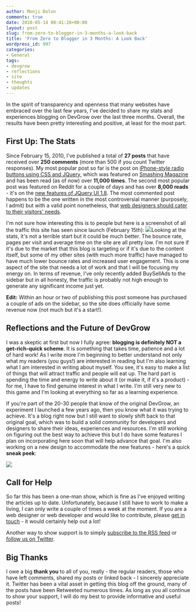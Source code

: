 ```yaml
---
author: Monji Dolon
comments: true
date: 2010-05-14 00:41:28+00:00
layout: post
slug: from-zero-to-blogger-in-3-months-a-look-back
title: 'From Zero to Blogger in 3 Months: A Look Back'
wordpress_id: 997
categories:
- General
tags:
- devgrow
- reflections
- site
- thoughts
- updates
---
```


In the spirit of transparency and openness that many websites have embraced over the last few years, I've decided to share my stats and experiences blogging on DevGrow over the last three months.  Overall, the results have been pretty interesting and positive, at least for the most part.



## First Up: The Stats


Since February 15, 2010, I've published a total of **27 posts** that have received over **250 comments** (more than 500 if you count Twitter responses).  My most popular post so far is the post on [iPhone-style radio buttons using CSS and JQuery](http://devgrow.com/iphone-style-switches/), which was featured on [Smashing Magazine](http://www.smashingmagazine.com/) and has been read (as of now) over **11,000 times**.  The second most popular post was featured on Reddit for a couple of days and has over **8,000 reads** - it's on the [new features of JQuery UI 1.8](http://devgrow.com/new-features-in-jquery-ui-1-8/).  The most commented post happens to be the one written in the most controversial manner (purposely, I admit) but with a valid point nonetheless, that [web designers should cater to their visitors' needs](http://devgrow.com/web-designers-not-everyone-uses-a-mac/).

I'm not sure how interesting this is to people but here is a screenshot of all the traffic this site has seen since launch (February 15th):
![](http://devgrow.s3.amazonaws.com/assets/images/stats-e1273796228226.gif)Looking at the stats, it's not a terrible start but it could be much better.  The bounce rate, pages per visit and average time on the site are all pretty low.  I'm not sure if it's due to the market that this blog is targeting or if it's due to the content itself, but some of my other sites (with much more traffic) have managed to have much lower bounce rates and increased user engagement.  This is one aspect of the site that needs a lot of work and that I will be focusing my energy on.  In terms of revenue, I've only recently added BuySellAds to the sidebar but in all honesty, the traffic is probably not high enough to generate any significant income just yet.



**Edit:** Within an hour or two of publishing this post someone has purchased a couple of ads on the sidebar, so the site does officially have some revenue now (not much but it's a start!).





## Reflections and the Future of DevGrow


I was a skeptic at first but now I fully agree: **blogging is definitely NOT a get-rich-quick scheme**.  It is something that takes time, patience and a lot of hard work!  As I write more I'm beginning to better understand not only what my readers (you guys!) are interested in reading but I'm also learning what I am interested in writing about myself.  You see, it's easy to make a list of things that will attract traffic and people will eat up.  The hard part is spending the time and energy to write about it (or make it, if it's a product) - for me, I have to find genuine interest in what I write.  I'm still very new to this game and I'm looking at everything so far as a learning experience.

If you're part of the 20-30 people that know of the original DevGrow, an experiment I launched a few years ago, then you know what it was trying to achieve.  It's a blog right now but I still want to slowly shift back to that original goal, which was to build a solid community for developers and designers to share their ideas, experiences and resources.  I'm still working on figuring out the best way to achieve this but I do have some features I plan on incorporating here soon that will help advance that goal.  I'm also working on a new design to accommodate the new features - here's a quick **sneak peek**:

![](http://devgrow.s3.amazonaws.com/assets/images/sneakpeek.gif)


## Call for Help


So far this has been a one-man show, which is fine as I've enjoyed writing the articles up to date.  Unfortunately, because I still have to work to make a living, I can only write a couple of times a week at the moment.  If you are a web designer or web developer and would like to contribute, please [get in touch](http://devgrow.com/contact) - it would certainly help out a lot!

Another way to show support is to simply [subscribe to the RSS feed](http://feeds.feedburner.com/devgrow) or [follow us on Twitter](http://twitter.com/ThinkDevGrow).



## Big Thanks


I owe a big **thank you** to all of you, really - the regular readers, those who have left comments, shared my posts or linked back - I sincerely appreciate it.  Twitter has been a vital asset in getting this blog off the ground, many of the posts have been Retweeted numerous times.  As long as you all continue to show your support, I will do my best to provide informative and useful posts!
